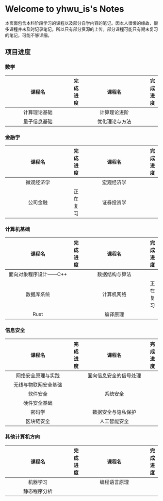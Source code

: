 # Welcome to yhwu_is's Notes

本页面包含本科阶段学习的课程以及部分自学内容的笔记。因本人很懒的缘故，很多课程并未及时记录笔记，所以只有部分资源的上传。部分课程可能只有期末复习的笔记，可能不够详细。

## 项目进度

### 数学

| <span style="display:inline-block;width:200px">课程名</span> | 完成进度 | <span style="display:inline-block;width:200px">课程名</span> | 完成进度 |
| :----------------------------------------------------------: | :------: | :----------------------------------------------------------: | :------: |
|                         计算理论基础                         |          |                         计算理论进阶                         |          |
|                         量子信息基础                         |          |                        优化理论与方法                        |          |

### 金融学

| <span style="display:inline-block;width:200px">课程名</span> | 完成进度 | <span style="display:inline-block;width:200px">课程名</span> | 完成进度 |
| :----------------------------------------------------------: | :------: | :----------------------------------------------------------: | :------: |
|                          微观经济学                          |          |                          宏观经济学                          |          |
|                           公司金融                           | 正在复习 |                          证券投资学                          |          |

### 计算机基础

| <span style="display:inline-block;width:200px">课程名</span> | 完成进度 | <span style="display:inline-block;width:200px">课程名</span> | 完成进度 |
| :----------------------------------------------------------: | :------: | :----------------------------------------------------------: | :------: |
|                    面向对象程序设计——C++                     |          |                        数据结构与算法                        |          |
|                          数据库系统                          |          |                          计算机网络                          | 正在复习 |
|                             Rust                             |          |                           编译原理                           |          |

### 信息安全

| <span style="display:inline-block;width:200px">课程名</span> | 完成进度 | <span style="display:inline-block;width:200px">课程名</span> | 完成进度 |
| :----------------------------------------------------------: | :------: | :----------------------------------------------------------: | :------: |
|                      网络安全原理与实践                      |          |                    面向信息安全的信号处理                    |          |
|                     无线与物联网安全基础                     |          |                                                              |          |
|                           软件安全                           |          |                           系统安全                           |          |
|                         硬件安全基础                         |          |                                                              |          |
|                            密码学                            |          |                      数据安全与隐私保护                      |          |
|                          区块链安全                          |          |                         人工智能安全                         |          |

### 其他计算机方向

| <span style="display:inline-block;width:200px">课程名</span> | 完成进度 | <span style="display:inline-block;width:200px">课程名</span> | 完成进度 |
| :----------------------------------------------------------: | :------: | :----------------------------------------------------------: | :------: |
|                           机器学习                           |          |                         编程语言原理                         |          |
|                         静态程序分析                         |          |                                                              |          |

